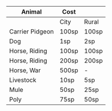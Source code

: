 | Animal          | Cost  |       |
| --------------- | ----- | ----- |
|                 | City  | Rural |
| Carrier Pidgeon | 100sp | 100sp |
| Dog             | 1sp   | 2sp   |
| Horse, Riding   | 100sp | 100sp |
| Horse, Riding   | 200sp | 200sp |
| Horse, War      | 500sp | -     |
| Livestock       | 10sp  | 5sp   |
| Mule            | 50sp  | 25sp  |
| Poly            | 75sp  | 50sp  |
